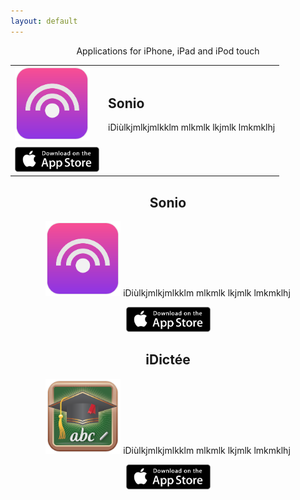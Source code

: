 ```yaml
---
layout: default
---
```

<p align="center">
Applications for iPhone, iPad and iPod touch
</p>

<!--
<p align="center">
<iframe width="560" height="315" src="https://www.youtube.com/embed/AowatUuvRz0?autoplay=1" frameborder="0" allowfullscreen></iframe>
</p>
-->

<table align="center">
<tr>
<td>

<img src="/images/Sonio-Logo.png" alt="Sonio" title="Sonio" style="width: 120px; height: 120px;"/>
</td>

<td>
<h2>
Sonio
</h2>
iDiùlkjmlkjmlkklm mlkmlk lkjmlk lmkmklhj 
</td>

</tr>
<tr>
<td>
<img src="/images/App-Store-Badge.png" alt="Download on the App Store" title="Download on the App Store" style="width: 135px; height: 40px;"/> 
</td>
</tr>


</table>

<h2 align="center">
Sonio
</h2>
<p  align="center" style="display: block;">
<img src="/images/Sonio-Logo.png" alt="Sonio" title="Sonio" style="width: 120px; height: 120px;"/> 
iDiùlkjmlkjmlkklm mlkmlk lkjmlk lmkmklhj 
</p>

<p  align="center" style="display: block;">
<img src="/images/App-Store-Badge.png" alt="Download on the App Store" title="Download on the App Store" style="width: 135px; height: 40px;"/> 
</p>

<h2 align="center">
iDictée
</h2>
<p align="center">
<img src="/images/iDictee-Logo.png" alt="Sonio" title="Sonio" style="width: 120px; height: 120px;"/>
iDiùlkjmlkjmlkklm mlkmlk lkjmlk lmkmklhj 
</p>

<p align="center">
<img src="/images/App-Store-Badge.png" alt="Download on the App Store" title="Download on the App Store" style="width: 135px; height: 40px;"/> 
</p>

